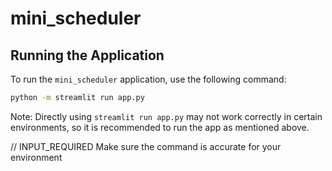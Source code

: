 # mini_scheduler

## Running the Application
To run the `mini_scheduler` application, use the following command:

```bash
python -m streamlit run app.py
```

Note: Directly using `streamlit run app.py` may not work correctly in certain environments, so it is recommended to run the app as mentioned above.

// INPUT_REQUIRED Make sure the command is accurate for your environment